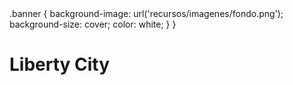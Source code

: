 <styles>
    .banner {
        background-image: url('recursos/imagenes/fondo.png');
        background-size: cover;
        color: white;
    }
}
</styles>
<div class="banner">
    <h1>Liberty City</h1>
</div>

